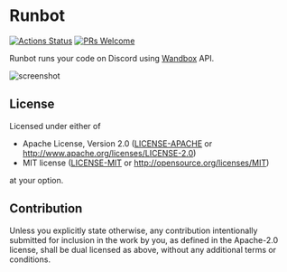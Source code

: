 # Runbot

[![Actions Status](https://github.com/coord-e/runbot/workflows/CI/badge.svg)](https://github.com/coord-e/runbot/actions?workflow=CI)
[![PRs Welcome](https://img.shields.io/badge/PRs-welcome-brightgreen.svg?style=flat-square)](http://makeapullrequest.com)

Runbot runs your code on Discord using [Wandbox](https://wandbox.org) API.

![screenshot](https://i.imgur.com/iPi9gZD.png)

## License

Licensed under either of

 * Apache License, Version 2.0
   ([LICENSE-APACHE](LICENSE-APACHE) or http://www.apache.org/licenses/LICENSE-2.0)
 * MIT license
   ([LICENSE-MIT](LICENSE-MIT) or http://opensource.org/licenses/MIT)

at your option.

## Contribution

Unless you explicitly state otherwise, any contribution intentionally submitted
for inclusion in the work by you, as defined in the Apache-2.0 license, shall be
dual licensed as above, without any additional terms or conditions.
